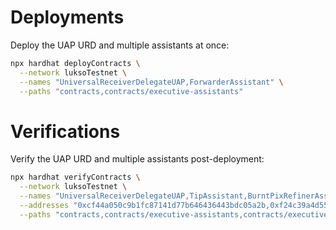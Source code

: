 # Deployments

Deploy the UAP URD and multiple assistants at once:

```bash
npx hardhat deployContracts \
  --network luksoTestnet \
  --names "UniversalReceiverDelegateUAP,ForwarderAssistant" \
  --paths "contracts,contracts/executive-assistants"
```

# Verifications

Verify the UAP URD and multiple assistants post-deployment:

```bash
npx hardhat verifyContracts \
  --network luksoTestnet \
  --names "UniversalReceiverDelegateUAP,TipAssistant,BurntPixRefinerAssistant,ForwarderAssistant" \
  --addresses "0xcf44a050c9b1fc87141d77b646436443bdc05a2b,0xf24c39a4d55994e70059443622fc166f05b5ff14,0x34a8ad9cf56dece5790f64f790de137b517169c6,0x67cc9c63af02f743c413182379e0f41ed3807801" \
  --paths "contracts,contracts/executive-assistants,contracts/executive-assistants,contracts/executive-assistants"
```